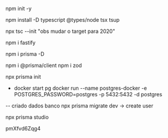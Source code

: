 npm init -y

npm install -D typescript @types/node tsx tsup

npx tsc --init "obs mudar o target para 2020"

npm i fastify

npm i prisma -D

npm i @prisma/client
npm i zod

npx prisma init

- docker start pg
docker run --name postgres-docker -e POSTGRES_PASSWORD=postgres -p 5432:5432 -d postgres

-- criado dados banco
npx prisma migrate dev
    -> create user

npx prisma studio


pmXfvd6Zqg4